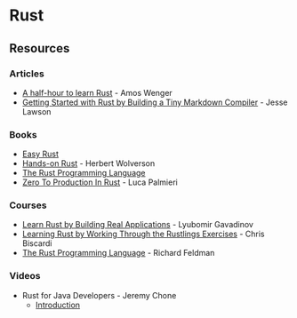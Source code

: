# Rust

## Resources

### Articles

* [A half-hour to learn Rust](https://fasterthanli.me/articles/a-half-hour-to-learn-rust) - Amos Wenger
* [Getting Started with Rust by Building a Tiny Markdown Compiler](https://jesselawson.org/rust/getting-started-with-rust-by-building-a-tiny-markdown-compiler/) - Jesse Lawson

### Books

* [Easy Rust](https://fongyoong.github.io/easy\_rust/)
* [Hands-on Rust](https://pragprog.com/titles/hwrust/hands-on-rust/) - Herbert Wolverson
* [The Rust Programming Language](https://doc.rust-lang.org/book/)
* [Zero To Production In Rust](https://www.zero2prod.com/index.html?country=the%20UK\&discount\_code=VAT20) - Luca Palmieri

### Courses

* [Learn Rust by Building Real Applications](https://www.udemy.com/course/rust-fundamentals/) - Lyubomir Gavadinov
* [Learning Rust by Working Through the Rustlings Exercises](https://egghead.io/courses/learning-rust-by-solving-the-rustlings-exercises-a722) - Chris Biscardi
* [The Rust Programming Language](https://frontendmasters.com/courses/rust/) - Richard Feldman

### Videos

* Rust for Java Developers - Jeremy Chone
  * [Introduction](https://www.youtube.com/watch?v=iFdh4sPC5Tg)
